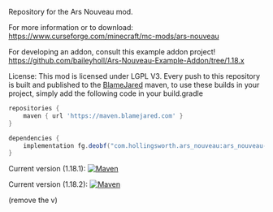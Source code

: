 Repository for the Ars Nouveau mod.

For more information or to download: https://www.curseforge.com/minecraft/mc-mods/ars-nouveau

For developing an addon, consult this example addon project! https://github.com/baileyholl/Ars-Nouveau-Example-Addon/tree/1.18.x

License: This mod is licensed under LGPL V3.
Every push to this repository is built and published to the [BlameJared](https://maven.blamejared.com) maven, to use these builds in your project, simply add the following code in your build.gradle

```gradle
repositories {
    maven { url 'https://maven.blamejared.com' }
}

dependencies {
    implementation fg.deobf("com.hollingsworth.ars_nouveau:ars_nouveau-[MC_VERSION]:[VERSION]")
}
```

Current version (1.18.1): 
[![Maven](https://img.shields.io/maven-metadata/v?label=&color=C71A36&metadataUrl=https%3A%2F%2Fmaven.blamejared.com%2Fcom%2Fhollingsworth%2Fars_nouveau%2Fars_nouveau-1.18.1%2Fmaven-metadata.xml&style=flat-square)](https://maven.blamejared.com/com/hollingsworth/ars_nouveau/ars_nouveau-1.18.1/)

Current version (1.18.2): 
 [![Maven](https://img.shields.io/maven-metadata/v?label=&color=C71A36&metadataUrl=https%3A%2F%2Fmaven.blamejared.com%2Fcom%2Fhollingsworth%2Fars_nouveau%2Fars_nouveau-1.18.2%2Fmaven-metadata.xml&style=flat-square)](https://maven.blamejared.com/com/hollingsworth/ars_nouveau/ars_nouveau-1.18.2/)
 
(remove the v)
